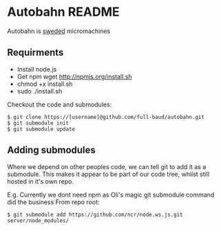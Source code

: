 Autobahn README
===============

Autobahn is [sweded][] micromachines


Requirments
-----------

* Install node.js 
* Get npm  wget http://npmjs.org/install.sh
* chmod +x install.sh
* sudo ./install.sh

Checkout the code and submodules:

	$ git clone https://[username]@github.com/full-baud/autobahn.git
	$ git submodule init
	$ git submodule update






Adding submodules
-----------------

Where we depend on other peoples code, we can tell git to add it as a submodule. 
This makes it appear to be part of our code tree, whilst still hosted in it's own repo.


E.g. Currently we dont need npm as Oli's magic git submodule command did the business
From repo root: 

	$ git submodule add https://github.com/ncr/node.ws.js.git server/node_modules/



[sweded]:http://en.wikipedia.org/wiki/Sweded#.22Sweded.22


